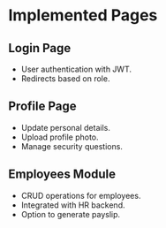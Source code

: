 # Implemented Pages

## Login Page
- User authentication with JWT.  
- Redirects based on role.  

## Profile Page
- Update personal details.  
- Upload profile photo.  
- Manage security questions.  

## Employees Module
- CRUD operations for employees.  
- Integrated with HR backend.  
- Option to generate payslip.  

